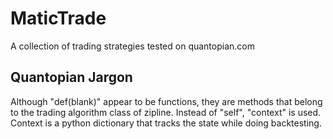 # MaticTrade

A collection of trading strategies tested on quantopian.com

## Quantopian Jargon

Although "def(blank)" appear to be functions, they are methods that belong to the trading algorithm class of zipline. Instead of "self", "context" is used. Context is a python dictionary that tracks the state while doing backtesting.
